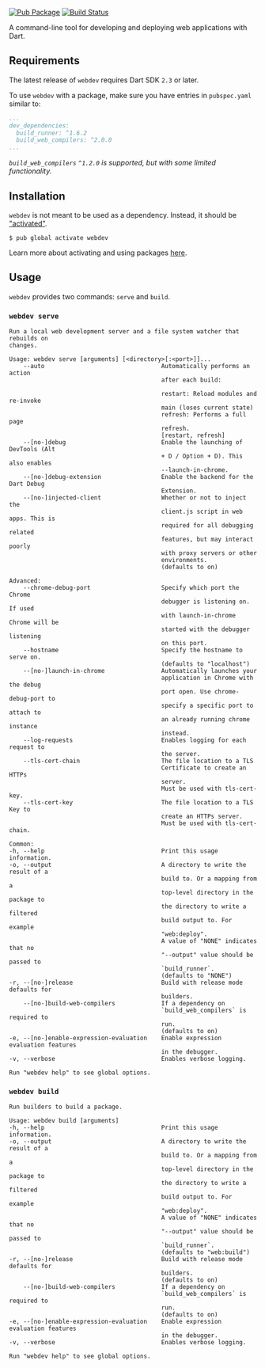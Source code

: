 [![Pub Package](https://img.shields.io/pub/v/webdev.svg)](https://pub.dartlang.org/packages/webdev)
[![Build Status](https://travis-ci.org/dart-lang/webdev.svg?branch=master)](https://travis-ci.org/dart-lang/webdev)

A command-line tool for developing and deploying web applications with Dart.

## Requirements

The latest release of `webdev` requires Dart SDK `2.3` or later.

To use `webdev` with a package, make sure you have entries in `pubspec.yaml`
similar to:

```yaml
...
dev_dependencies:
  build_runner: ^1.6.2
  build_web_compilers: ^2.0.0
...
```

*`build_web_compilers` `^1.2.0` is supported, but with some limited
functionality.*

## Installation

`webdev` is not meant to be used as a dependency. Instead, it should be
["activated"][activating].

```console
$ pub global activate webdev
```

Learn more about activating and using packages [here][pub global].

## Usage

`webdev` provides two commands: `serve` and `build`.

### `webdev serve`

```
Run a local web development server and a file system watcher that rebuilds on
changes.

Usage: webdev serve [arguments] [<directory>[:<port>]]...
    --auto                                 Automatically performs an action
                                           after each build:

                                           restart: Reload modules and re-invoke
                                           main (loses current state)
                                           refresh: Performs a full page
                                           refresh.
                                           [restart, refresh]
    --[no-]debug                           Enable the launching of DevTools (Alt
                                           + D / Option + D). This also enables
                                           --launch-in-chrome.
    --[no-]debug-extension                 Enable the backend for the Dart Debug
                                           Extension.
    --[no-]injected-client                 Whether or not to inject the
                                           client.js script in web apps. This is
                                           required for all debugging related
                                           features, but may interact poorly
                                           with proxy servers or other
                                           environments.
                                           (defaults to on)

Advanced:
    --chrome-debug-port                    Specify which port the Chrome
                                           debugger is listening on. If used
                                           with launch-in-chrome Chrome will be
                                           started with the debugger listening
                                           on this port.
    --hostname                             Specify the hostname to serve on.
                                           (defaults to "localhost")
    --[no-]launch-in-chrome                Automatically launches your
                                           application in Chrome with the debug
                                           port open. Use chrome-debug-port to
                                           specify a specific port to attach to
                                           an already running chrome instance
                                           instead.
    --log-requests                         Enables logging for each request to
                                           the server.
    --tls-cert-chain                       The file location to a TLS
                                           Certificate to create an HTTPs
                                           server.
                                           Must be used with tls-cert-key.
    --tls-cert-key                         The file location to a TLS Key to
                                           create an HTTPs server.
                                           Must be used with tls-cert-chain.

Common:
-h, --help                                 Print this usage information.
-o, --output                               A directory to write the result of a
                                           build to. Or a mapping from a
                                           top-level directory in the package to
                                           the directory to write a filtered
                                           build output to. For example
                                           "web:deploy".
                                           A value of "NONE" indicates that no
                                           "--output" value should be passed to
                                           `build_runner`.
                                           (defaults to "NONE")
-r, --[no-]release                         Build with release mode defaults for
                                           builders.
    --[no-]build-web-compilers             If a dependency on
                                           `build_web_compilers` is required to
                                           run.
                                           (defaults to on)
-e, --[no-]enable-expression-evaluation    Enable expression evaluation features
                                           in the debugger.
-v, --verbose                              Enables verbose logging.

Run "webdev help" to see global options.
```

### `webdev build`

```
Run builders to build a package.

Usage: webdev build [arguments]
-h, --help                                 Print this usage information.
-o, --output                               A directory to write the result of a
                                           build to. Or a mapping from a
                                           top-level directory in the package to
                                           the directory to write a filtered
                                           build output to. For example
                                           "web:deploy".
                                           A value of "NONE" indicates that no
                                           "--output" value should be passed to
                                           `build_runner`.
                                           (defaults to "web:build")
-r, --[no-]release                         Build with release mode defaults for
                                           builders.
                                           (defaults to on)
    --[no-]build-web-compilers             If a dependency on
                                           `build_web_compilers` is required to
                                           run.
                                           (defaults to on)
-e, --[no-]enable-expression-evaluation    Enable expression evaluation features
                                           in the debugger.
-v, --verbose                              Enables verbose logging.

Run "webdev help" to see global options.
```

[activating]: https://www.dartlang.org/tools/pub/cmd/pub-global#activating-a-package
[pub global]: https://www.dartlang.org/tools/pub/cmd/pub-global
[Dart build system]: https://github.com/dart-lang/build
